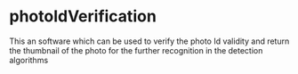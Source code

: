 # photoIdVerification
This an software which can be used to verify the photo Id validity and return the thumbnail of the photo for the further recognition in the detection algorithms
